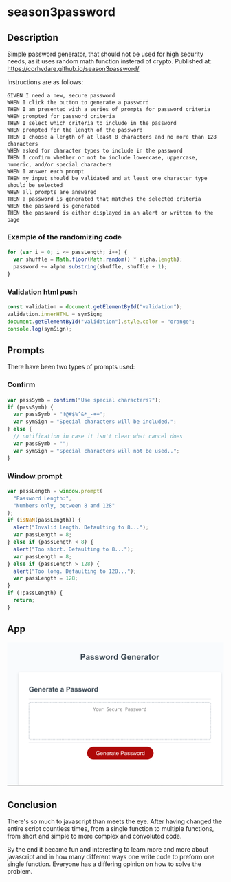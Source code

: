# season3password

## Description

Simple password generator, that should not be used for high security needs, as it uses random math function insterad of crypto.
Published at: https://corhydare.github.io/season3password/

Instructions are as follows:

```
GIVEN I need a new, secure password
WHEN I click the button to generate a password
THEN I am presented with a series of prompts for password criteria
WHEN prompted for password criteria
THEN I select which criteria to include in the password
WHEN prompted for the length of the password
THEN I choose a length of at least 8 characters and no more than 128 characters
WHEN asked for character types to include in the password
THEN I confirm whether or not to include lowercase, uppercase, numeric, and/or special characters
WHEN I answer each prompt
THEN my input should be validated and at least one character type should be selected
WHEN all prompts are answered
THEN a password is generated that matches the selected criteria
WHEN the password is generated
THEN the password is either displayed in an alert or written to the page
```

### Example of the randomizing code

```javascript
for (var i = 0; i <= passLength; i++) {
  var shuffle = Math.floor(Math.random() * alpha.length);
  password += alpha.substring(shuffle, shuffle + 1);
}
```

### Validation html push

```javascript
const validation = document.getElementById("validation");
validation.innerHTML = symSign;
document.getElementById("validation").style.color = "orange";
console.log(symSign);
```

## Prompts

There have been two types of prompts used:

### Confirm

```javascript
var passSymb = confirm("Use special characters?");
if (passSymb) {
  var passSymb = "!@#$%^&*_-+=";
  var symSign = "Special characters will be included.";
} else {
  // notification in case it isn't clear what cancel does
  var passSymb = "";
  var symSign = "Special characters will not be used..";
}
```

### Window.prompt

```javascript
var passLength = window.prompt(
  "Password Length:",
  "Numbers only, between 8 and 128"
);
if (isNaN(passLength)) {
  alert("Invalid length. Defaulting to 8...");
  var passLength = 8;
} else if (passLength < 8) {
  alert("Too short. Defaulting to 8...");
  var passLength = 8;
} else if (passLength > 128) {
  alert("Too long. Defaulting to 128...");
  var passLength = 128;
}
if (!passLength) {
  return;
}
```
## App

![alt text](screen.png)

## Conclusion

There's so much to javascript than meets the eye. After having changed the entire script countless times, from a single function to multiple functions, from short and simple to more complex and convoluted code.

By the end it became fun and interesting to learn more and more about javascript and in how many different ways one write code to preform one single function. Everyone has a differing opinion on how to solve the problem.
